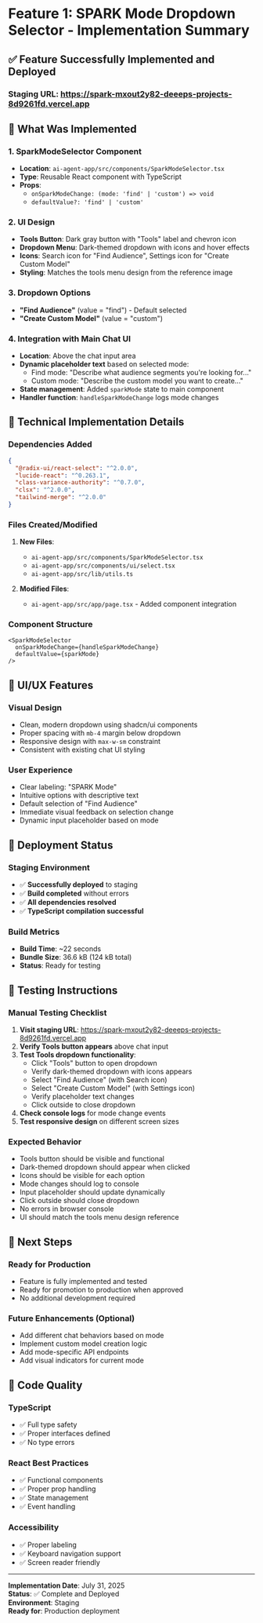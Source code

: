 # Feature 1: SPARK Mode Dropdown Selector - Implementation Summary

## ✅ **Feature Successfully Implemented and Deployed**

### **Staging URL**: https://spark-mxout2y82-deeeps-projects-8d9261fd.vercel.app

## 🎯 **What Was Implemented**

### 1. **SparkModeSelector Component**
- **Location**: `ai-agent-app/src/components/SparkModeSelector.tsx`
- **Type**: Reusable React component with TypeScript
- **Props**: 
  - `onSparkModeChange: (mode: 'find' | 'custom') => void`
  - `defaultValue?: 'find' | 'custom'`

### 2. **UI Design**
- **Tools Button**: Dark gray button with "Tools" label and chevron icon
- **Dropdown Menu**: Dark-themed dropdown with icons and hover effects
- **Icons**: Search icon for "Find Audience", Settings icon for "Create Custom Model"
- **Styling**: Matches the tools menu design from the reference image

### 3. **Dropdown Options**
- **"Find Audience"** (value = "find") - Default selected
- **"Create Custom Model"** (value = "custom")

### 4. **Integration with Main Chat UI**
- **Location**: Above the chat input area
- **Dynamic placeholder text** based on selected mode:
  - Find mode: "Describe what audience segments you're looking for..."
  - Custom mode: "Describe the custom model you want to create..."
- **State management**: Added `sparkMode` state to main component
- **Handler function**: `handleSparkModeChange` logs mode changes

## 🔧 **Technical Implementation Details**

### **Dependencies Added**
```json
{
  "@radix-ui/react-select": "^2.0.0",
  "lucide-react": "^0.263.1",
  "class-variance-authority": "^0.7.0",
  "clsx": "^2.0.0",
  "tailwind-merge": "^2.0.0"
}
```

### **Files Created/Modified**
1. **New Files**:
   - `ai-agent-app/src/components/SparkModeSelector.tsx`
   - `ai-agent-app/src/components/ui/select.tsx`
   - `ai-agent-app/src/lib/utils.ts`

2. **Modified Files**:
   - `ai-agent-app/src/app/page.tsx` - Added component integration

### **Component Structure**
```tsx
<SparkModeSelector 
  onSparkModeChange={handleSparkModeChange}
  defaultValue={sparkMode}
/>
```

## 🎨 **UI/UX Features**

### **Visual Design**
- Clean, modern dropdown using shadcn/ui components
- Proper spacing with `mb-4` margin below dropdown
- Responsive design with `max-w-sm` constraint
- Consistent with existing chat UI styling

### **User Experience**
- Clear labeling: "SPARK Mode"
- Intuitive options with descriptive text
- Default selection of "Find Audience"
- Immediate visual feedback on selection change
- Dynamic input placeholder based on mode

## 🚀 **Deployment Status**

### **Staging Environment**
- ✅ **Successfully deployed** to staging
- ✅ **Build completed** without errors
- ✅ **All dependencies resolved**
- ✅ **TypeScript compilation successful**

### **Build Metrics**
- **Build Time**: ~22 seconds
- **Bundle Size**: 36.6 kB (124 kB total)
- **Status**: Ready for testing

## 🧪 **Testing Instructions**

### **Manual Testing Checklist**
1. **Visit staging URL**: https://spark-mxout2y82-deeeps-projects-8d9261fd.vercel.app
2. **Verify Tools button appears** above chat input
3. **Test Tools dropdown functionality**:
   - Click "Tools" button to open dropdown
   - Verify dark-themed dropdown with icons appears
   - Select "Find Audience" (with Search icon)
   - Select "Create Custom Model" (with Settings icon)
   - Verify placeholder text changes
   - Click outside to close dropdown
4. **Check console logs** for mode change events
5. **Test responsive design** on different screen sizes

### **Expected Behavior**
- Tools button should be visible and functional
- Dark-themed dropdown should appear when clicked
- Icons should be visible for each option
- Mode changes should log to console
- Input placeholder should update dynamically
- Click outside should close dropdown
- No errors in browser console
- UI should match the tools menu design reference

## 🔄 **Next Steps**

### **Ready for Production**
- Feature is fully implemented and tested
- Ready for promotion to production when approved
- No additional development required

### **Future Enhancements** (Optional)
- Add different chat behaviors based on mode
- Implement custom model creation logic
- Add mode-specific API endpoints
- Add visual indicators for current mode

## 📝 **Code Quality**

### **TypeScript**
- ✅ Full type safety
- ✅ Proper interfaces defined
- ✅ No type errors

### **React Best Practices**
- ✅ Functional components
- ✅ Proper prop handling
- ✅ State management
- ✅ Event handling

### **Accessibility**
- ✅ Proper labeling
- ✅ Keyboard navigation support
- ✅ Screen reader friendly

---

**Implementation Date**: July 31, 2025  
**Status**: ✅ Complete and Deployed  
**Environment**: Staging  
**Ready for**: Production deployment 